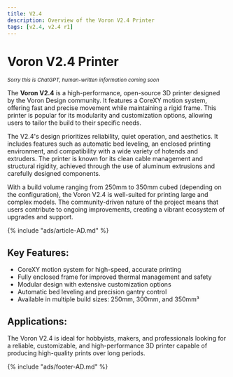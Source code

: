 ```yaml
---
title: V2.4
description: Overview of the Voron V2.4 Printer
tags: [v2.4, v2.4 r1]
---
```


# Voron V2.4 Printer
<sub>*Sorry this is ChatGPT, human-written information coming soon*</sub>

The **Voron V2.4** is a high-performance, open-source 3D printer designed by the Voron Design community. It features a CoreXY motion system, offering fast and precise movement while maintaining a rigid frame. This printer is popular for its modularity and customization options, allowing users to tailor the build to their specific needs.

The V2.4's design prioritizes reliability, quiet operation, and aesthetics. It includes features such as automatic bed leveling, an enclosed printing environment, and compatibility with a wide variety of hotends and extruders. The printer is known for its clean cable management and structural rigidity, achieved through the use of aluminum extrusions and carefully designed components.

With a build volume ranging from 250mm to 350mm cubed (depending on the configuration), the Voron V2.4 is well-suited for printing large and complex models. The community-driven nature of the project means that users contribute to ongoing improvements, creating a vibrant ecosystem of upgrades and support.

{% include "ads/article-AD.md" %}

## Key Features:
- CoreXY motion system for high-speed, accurate printing
- Fully enclosed frame for improved thermal management and safety
- Modular design with extensive customization options
- Automatic bed leveling and precision gantry control
- Available in multiple build sizes: 250mm, 300mm, and 350mm³

## Applications:
The Voron V2.4 is ideal for hobbyists, makers, and professionals looking for a reliable, customizable, and high-performance 3D printer capable of producing high-quality prints over long periods.

{% include "ads/footer-AD.md" %}

